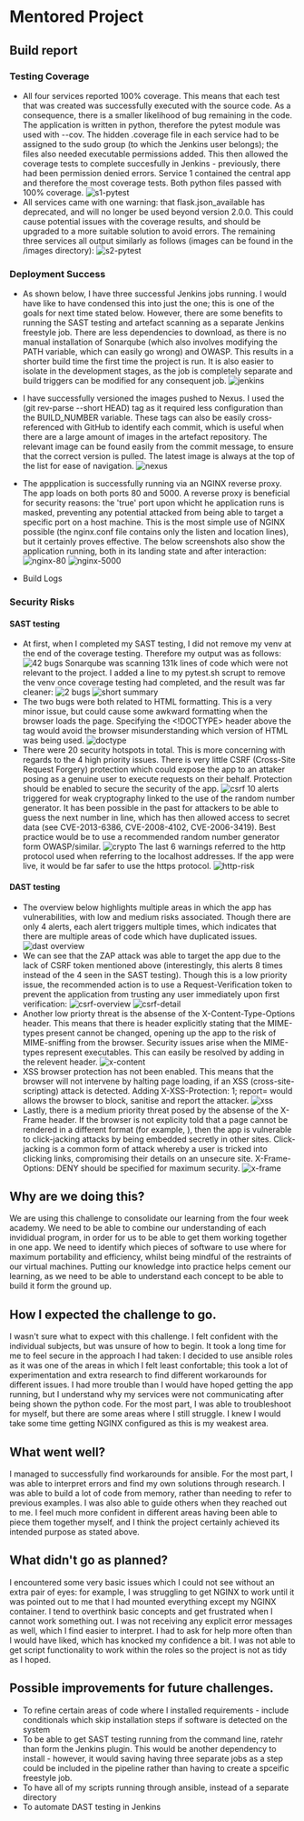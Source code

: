 # Mentored Project
## Build report
### Testing Coverage
- All four services reported 100% coverage. This means that each test that was created was successfully executed with the source code. As a consequence, there is a smaller likelihood of bug remaining in the code. The application is written in python, therefore the pytest module was used with --cov. The hidden .coverage file in each service had to be assigned to the sudo group (to which the Jenkins user belongs); the files also needed executable permissions added. This then allowed the coverage tests to complete succesfully in Jenkins - previously, there had been permission denied errors. 
Service 1 contained the central app and therefore the most coverage tests. Both python files passed with 100% coverage.
![s1-pytest](/images/cov-s1.png)
- All services came with one warning: that flask.json_available has deprecated, and will no longer be used beyond version 2.0.0. This could cause potential issues with the coverage results, and should be upgraded to a more suitable solution to avoid errors. The remaining three services all output similarly as follows (images can be found in the /images directory):
![s2-pytest](/images/cov-s2.png)
### Deployment Success
- As shown below, I have three successful Jenkins jobs running. I would have like to have condensed this into just the one; this is one of the goals for next time stated below. However, there are some benefits to running the SAST testing and artefact scanning as a separate Jenkins freestyle job. There are less dependencies to download, as there is no manual installation of Sonarqube (which also involves modifying the PATH variable, which can easily go wrong) and OWASP. This results in a shorter build time the first time the project is run. It is also easier to isolate in the development stages, as the job is completely separate and build triggers can be modified for any consequent job. 
![jenkins](/images/jenkins-success.png)
- I have successfully versioned the images pushed to Nexus. I used the (git rev-parse --short HEAD) tag as it required less configuration than the BUILD_NUMBER variable. These tags can also be easily cross-referenced with GitHub to identify each commit, which is useful when there are a large amount of images in the artefact repository. The relevant image can be found easily from the commit message, to ensure that the correct version is pulled. The latest image is always at the top of the list for ease of navigation.
![nexus](/images/nexus.png)
- The appplication is successfully running via an NGINX reverse proxy. The app loads on both ports 80 and 5000. A reverse proxy is beneficial for security reasons: the 'true' port upon whicht he application runs is masked, preventing any potential attacked from being able to target a specific port on a host machine. This is the most simple use of NGINX possible (the nginx.conf file contains only the listen and location lines), but it certainly proves effective. The below screenshots also show the application running, both in its landing state and after interaction:
![nginx-80](/images/port-80.png)
![nginx-5000](/images/port-5000.png)

- Build Logs
### Security Risks
#### SAST testing
- At first, when I completed my SAST testing, I did not remove my venv at the end of the coverage testing. Therefore my output was as follows:
![42 bugs](/images/venv-bugs.png)
Sonarqube was scanning 131k lines of code which were not relevant to the project. I added a line to my pytest.sh scrupt to remove the venv once coverage testing had completed, and the result was far cleaner:
![2 bugs](/images/sast-overview.png)
![short summary](/images/sast-summary.png)
- The two bugs were both related to HTML formatting. This is a very minor issue, but could cause some awkward formatting when the browser loads the page. Specifying the <!DOCTYPE> header above the <html> tag would avoid the browser misunderstanding which version of HTML was being used.
![doctype](/images/sast-doctype.png)
- There were 20 security hotspots in total. This is more concerning with regards to the 4 high priority issues. There is very little CSRF (Cross-Site Request Forgery) protection which could expose the app to an attaker posing as a genuine user to execute requests on their behalf. Protection should be enabled to secure the security of the app.
![csrf](/images/high-priority.png)
10 alerts triggered for weak cryptography linked to the use of the random number generator. It has been possible in the past for attackers to be able to guess the next number in line, which has then allowed access to secret data (see CVE-2013-6386, CVE-2008-4102, CVE-2006-3419). Best practice would be to use a recommended random number generator form OWASP/similar.
![crypto](/images/weak-crypto.png)
The last 6 warnings referred to the http protocol used when referring to the localhost addresses. If the app were live, it would be far safer to use the https protocol.
![http-risk](/images/http-insecure-sast.png)
#### DAST testing
- The overview below highlights multiple areas in which the app has vulnerabilities, with low and medium risks associated. Though there are only 4 alerts, each alert triggers multiple times, which indicates that there are multiple areas of code which have duplicated issues.
![dast overview](/images/dast-overview.png)
- We can see that the ZAP attack was able to target the app due to the lack of CSRF token mentioned above (interestingly, this alerts 8 times instead of the 4 seen in the SAST testing). Though this is a low priority issue, the recommended action is to use a Request-Verification token to prevent the application from trusting any user immediately upon first verification:
![csrf-overview](/images/dast-csrf-detail.png)
![csrf-detail](/images/dast-csrf.png)
- Another low priorty threat is the absense of the X-Content-Type-Options header. This means that there is header explicitly stating that the MIME-types present cannot be changed, opening up the app to the risk of MIME-sniffing from the browser. Security issues arise when the MIME-types represent executables. This can easily be resolved by adding in the relevent header.
![x-content](/images/dast-x-content.png)
- XSS browser protection has not been enabled. This means that the browser will not intervene by halting page loading, if an XSS (cross-site-scripting) attack is detected. Adding X-XSS-Protection: 1; report=<reporting-uri> would allows the browser to block, sanitise and report the attacker. 
![xss](/images/dast-xss.png)
- Lastly, there is a medium priority threat posed by the absense of the X-Frame header. If the browser is not explicity told that a page cannot be rendered in a different format (for example, <embed>), then the app is vulnerable to click-jacking attacks by being embedded secretly in other sites. Click-jacking is a common form of attack whereby a user is tricked into clicking links, compromising their details on an unsecure site. X-Frame-Options: DENY should be specified for maximum security.
![x-frame](/images/dast-x-frame.png)


 

## Why are we doing this?

We are using this challenge to consolidate our learning from the four week academy. We need to be able to combine our understanding of each invididual program, in order for us to be able to get them working together in one app. We need to identify which pieces of software to use where for maximum portability and efficiency, whilst being mindful of the restraints of our virtual machines. Putting our knowledge into practice helps cement our learning, as we need to be able to understand each concept to be able to build it form the ground up. 

## How I expected the challenge to go.

I wasn't sure what to expect with this challenge. I felt confident with the individual subjects, but was unsure of how to begin. It took a long time for me to feel secure in the approach I had taken: I decided to use ansible roles as it was one of the areas in which I felt least confortable; this took a lot of experimentation and extra research to find different workarounds for different issues. I had more trouble than I would have hoped getting the app running, but I understand why my services were not communicating after being shown the python code. For the most part, I was able to troubleshoot for myself, but there are some areas where I still struggle. I knew I would take some time getting NGINX configured as this is my weakest area. 

## What went well?

I managed to successfully find workarounds for ansible. For the most part, I was able to interpret errors and find my own solutions through research. I was able to build a lot of code from memory, rather than needing to refer to previous examples. I was also able to guide others when they reached out to me. I feel much more confident in different areas having been able to piece them together myself, and I think the project certainly achieved its intended purpose as stated above. 

## What didn't go as planned?

I encountered some very basic issues which I could not see without an extra pair of eyes: for example, I was struggling to get NGINX to work until it was pointed out to me that I had mounted everything except my NGINX container. I tend to overthink basic concepts and get frustrated when I cannot work something out. I was not receiving any explicit error messages as well, which I find easier to interpret. I had to ask for help more often than I would have liked, which has knocked my confidence a bit. I was not able to get script functionality to work within the roles so the project is not as tidy as I hoped.

## Possible improvements for future challenges.

- To refine certain areas of code where I installed requirements - include conditionals which skip installation steps if software is detected on the system
- To be able to get SAST testing running from the command line, ratehr than form the Jenkins plugin. This would be another dependency to install - however, it would saving having three separate jobs as a step could be included in the pipeline rather than having to create a spceific freestyle job. 
- To have all of my scripts running through ansible, instead of a separate directory
- To automate DAST testing in Jenkins
  
